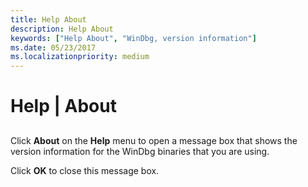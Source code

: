 ```yaml
---
title: Help About
description: Help About
keywords: ["Help About", "WinDbg, version information"]
ms.date: 05/23/2017
ms.localizationpriority: medium
---
```


# Help | About


## <span id="ddk_help_about_dbg"></span><span id="DDK_HELP_ABOUT_DBG"></span>


Click **About** on the **Help** menu to open a message box that shows the version information for the WinDbg binaries that you are using.

Click **OK** to close this message box.

 

 





